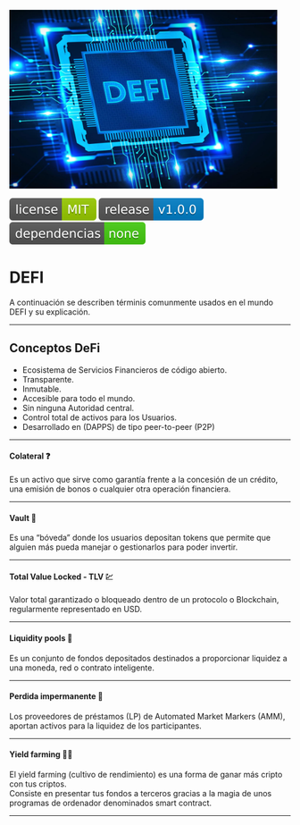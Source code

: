 <p float="left">
  <img src="https://github.com/aledc7/defi/blob/main/resources/img/defi4.jpeg" width="480" height="320">  
</p>  



[![License](https://github.com/aledc7/Scrum-Certification/blob/master/recursos/mit-license.svg)]()
[![GitHub release](https://github.com/aledc7/Scrum-Certification/blob/master/recursos/release.svg)]()
[![Dependencies](https://github.com/aledc7/Scrum-Certification/blob/master/recursos/dependencias-none.svg)]()

# DEFI  
A continuación se describen términis comunmente usados en el mundo DEFI y su explicación.   

__________________________________________
## Conceptos DeFi

- Ecosistema de Servicios Financieros de código abierto.
- Transparente.
- Inmutable.
- Accesible para todo el mundo.
- Sin ninguna Autoridad central.
- Control total de activos para los Usuarios.
- Desarrollado en (DAPPS) de tipo peer-to-peer (P2P)
  
  
__________________________________________
#### Colateral ❓
Es un activo que sirve como garantía frente a la concesión de un crédito, una emisión de bonos o cualquier otra operación financiera.    
__________________________________________
#### Vault 🏧
Es una “bóveda” donde los usuarios depositan tokens que permite que alguien más pueda manejar o gestionarlos para poder invertir. 
__________________________________________
#### Total Value Locked - TLV 💹
Valor total garantizado o bloqueado dentro de un protocolo o Blockchain, regularmente representado en USD.  
__________________________________________
#### Liquidity pools 🎱
Es un conjunto de fondos depositados destinados a proporcionar liquidez a una moneda, red o contrato inteligente.  
__________________________________________
#### Perdida impermanente 💸
Los proveedores de préstamos (LP) de Automated Market Markers (AMM), aportan activos para la liquidez de los participantes.  
__________________________________________
#### Yield farming 👩‍🌾
El yield farming (cultivo de rendimiento) es una forma de ganar más cripto con tus criptos.   
Consiste en presentar tus fondos a terceros gracias a la magia de unos programas de ordenador denominados smart contract.  
__________________________________________






